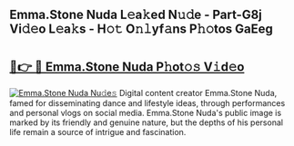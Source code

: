 ## Emma.Stone Nuda L𝚎a𝚔ed N𝚞𝚍e - Part-G8j Vi𝚍𝚎o L𝚎a𝚔s - H𝚘𝚝 O𝚗𝚕yf𝚊ns P𝚑𝚘tos GaEeg

# <h2><a href="http://kfbsdh3.oniu.top/?m=Emma.Stone+Nuda">🔗👉 🔴 Emma.Stone Nuda P𝚑ot𝚘𝚜 V𝚒d𝚎o</a></h2>

[![Emma.Stone Nuda Nu𝚍e𝚜](https://i.imgur.com/0qMVB7G.gif)](http://kfbsdh3.oniu.top/?m=Emma.Stone+Nuda)
Digital content creator Emma.Stone Nuda, famed for disseminating dance and lifestyle ideas, through performances and personal vlogs on social media. Emma.Stone Nuda's public image is marked by its friendly and genuine nature, but the depths of his personal life remain a source of intrigue and fascination.  
